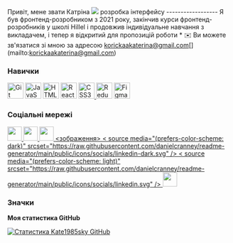 Привіт, мене звати Катріна ![](https://user-images.githubusercontent.com/18350557/176309783-0785949b-9127-417c-8b55-ab5a4333674e.gif)  розробка інтерфейсу ------------------ Я був фронтенд-розробником з 2021 року, закінчив курси фронтенд-розробників у школі Hillel і продовжив індивідуальне навчання з викладачем, і тепер я відкритий для пропозицій роботи * ✉️ Ви можете зв'язатися зі мною за адресою [korickaakaterina@gmail.com](mailto:korickaakaterina@gmail.com)[] (mailto:korickaakaterina@gmail.com)

### Навички


<p align="left">
<a href="https://git-scm.com/" target="_blank" rel="noreferrer"><img src="https://raw.githubusercontent.com/ danielcranney/readme-generator/main/public/icons/skills/git-colored.svg" width="36" height="36" alt="Git" /></a> <a href="https://developer.mozilla.org/en-US/docs/Web/JavaScript" target="_blank" rel="noreferrer"><img src="https://raw.githubusercontent.com /danielcranney/readme-generator/main/public/icons/skills/javascript-colored.svg" width="36" height="36" alt="JavaScript" /></a> <a href="https:/ /developer.mozilla.org/en-US/docs/Glossary/HTML5" target="_blank" rel="noreferrer"><img src="https://raw.githubusercontent.com/danielcranney/readme-generator/main /public/icons/skills/html5-colored.svg" width="36" height="36" alt="HTML5" /></a> <a href="https://reactjs.org/" target= "_blank" rel="noreferrer"><img src="https://raw.githubusercontent.com/danielcranney/readme-generator/main/public/icons/skills/react-colored.svg" width="36" height ="36" alt="React" /></a> <a href="https://www.w3.org/TR/CSS/#css" target="_blank" rel="noreferrer"><img src="https://raw.githubusercontent.com/danielcranney/readme-generator/main/public/icons/skills/css3-colored.svg" width="36" height="36" alt="CSS3" /> </a> <a href="https://redux.js.org/" target="_blank" rel="noreferrer"><img src="https://raw.githubusercontent.com/danielcranney/readme- generator/main/public/icons/skills/redux-colored.svg" width="36" height="36" alt="Redux" /></a> <a href="https://www.figma . com/" target="_blank" rel="noreferrer"><img src="https://raw.githubusercontent.com/danielcranney/readme-generator/main/public/icons/skills/figma-colored.svg" ширина ="36" height="36" alt="Figma" /></a>
</p>


### Соціальні мережі

<p align="left"> </p> <a href="https://www.facebook.com/profile.php?id=100004466434499" target="_blank" rel="noreferrer"> <picture> <source media="(prefers-color-scheme: dark )" srcset="https://raw.githubusercontent.com/danielcranney/readme-generator/main/public/icons/socials/facebook-dark.svg" /> <source media="(prefers-color-scheme: light )" srcset="https://raw.githubusercontent.com/danielcranney/readme-generator/main/public/icons/socials/facebook.svg" /> <img src="https://raw.githubusercontent.com/ danielcranney/readme-generator/main/public/icons/socials/facebook.svg" width="32" height="32" /> </picture> </a> <a href="https://www.github.com/K" target="_blank" rel="noreferrer"> <picture> <source media="(prefers-color-scheme: dark)" srcset="https ://raw.githubusercontent.com/danielcranney/readme-generator/main/public/icons/socials/github-dark.svg" /> <source media="(prefers-color-scheme: light)" srcset="https ://raw.githubusercontent.com/danielcranney/readme-generator/main/public/icons/socials/github.svg" /> <img src="https://raw.githubusercontent.com/danielcranney/readme-generator/ main/public/icons/socials/github.svg" width="32" height="32" /> </picture> </a> <a href="http://www.instagram.com/Katyakoritskaya" target="_blank" rel="noreferrer"> <picture> <source media="(prefers-color-scheme: dark)" srcset="undefined " /> <source media="(prefers-color-scheme: light)" srcset="https://raw.githubusercontent.com/danielcranney/readme-generator/main/public/icons/socials/instagram.svg" / > <img src="https://raw.githubusercontent.com/danielcranney/readme-generator/main/public/icons/socials/instagram.svg" width="32" height="32" /> </picture> </a> <a href="https://www.linkedin.com/in/https://www.linkedin.com/in/katrina-korytska-705685205" target="_blank" rel="noreferrer"> <зображення> < source media="(prefers-color-scheme: dark)" srcset="https://raw.githubusercontent.com/danielcranney/readme-generator/main/public/icons/socials/linkedin-dark.svg" /> < source media="(prefers-color-scheme: light)" srcset="https://raw.githubusercontent.com/danielcranney/readme-generator/main/public/icons/socials/linkedin.svg" /> <img src ="https://raw.githubusercontent.com/danielcranney/readme-generator/main/public/icons/socials/linkedin.svg" width="32" height="32" /> </picture> </a>

### Значки

<b>Моя статистика GitHub</b>

<a href="http://www.github.com/Kate1985sky"><img src="https://github-readme-stats.vercel.app/api?username=Kate1985sky&show_icons=true&hide=&count_private=true&title_color=0891b2&text_color =ffffff&icon_color=0891b2&bg_color=1c1917&hide_border=true&show_icons=true" alt="Статистика Kate1985sky GitHub" /></a>
